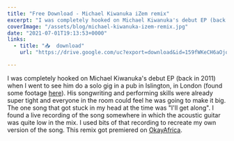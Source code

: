 ```yaml
---
title: "Free Download - Michael Kiwanuka iZem remix"
excerpt: "I was completely hooked on Michael Kiwanuka's debut EP (back in 2011) when I went to see him do a solo gig in a pub in Islington..."
coverImage: "/assets/blog/michael-kiwanuka-izem-remix.jpg"
date: "2021-07-01T19:13:53+0000"
links:
  - title: "📥  download"
    url: "https://drive.google.com/uc?export=download&id=159fWKeCH6aOjqUUzaTkqPC4eQLcc-7C5"

---
```


I was completely hooked on Michael Kiwanuka's debut EP (back in 2011) when I went to see him do a solo gig in a pub in Islington, in London (found some footage [here](https://www.youtube.com/watch?v=EhZ_6SsX7Vg)). His songwriting and performing skills were already super tight and everyone in the room could feel he was going to make it big. The one song that got stuck in my head at the time was "I'll get along". I found a live recording of the song somewhere in which the acoustic guitar was quite low in the mix. I used bits of that recording to recreate my own version of the song. This remix got premiered on [OkayAfrica](http://www.okayafrica.com/african-music-michael-kiwanuka-ill-get-along-remix/).
